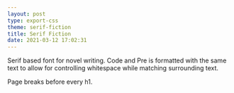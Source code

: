 ```yaml
---
layout: post
type: export-css
theme: serif-fiction
title: Serif Fiction
date: 2021-03-12 17:02:31
---
```


Serif based font for novel writing. Code and Pre is formatted with the same text to allow for controlling whitespace while matching surrounding text.

Page breaks before every h1.

